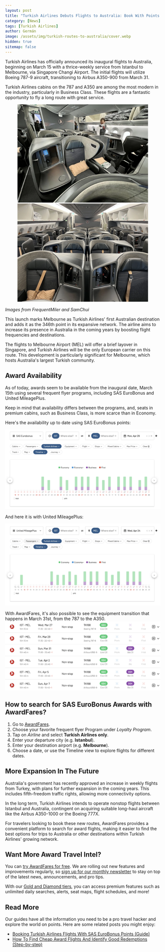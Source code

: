 ```yaml
---
layout: post
title: "Turkish Airlines Debuts Flights to Australia: Book With Points (2024)"
category: [News]
tags: [Turkish Airlines]
author: Germán
image: /assets/img/turkish-routes-to-australia/cover.webp
hidden: true
sitemap: false
---
```


Turkish Airlines has officially announced its inaugural flights to Australia, beginning on March 15 with a thrice-weekly service from Istanbul to Melbourne, via Singapore Changi Airport. The initial flights will utilize Boeing 787-9 aircraft, transitioning to Airbus A350-900 from March 31.

Turkish Airlines cabins on the 787 and A350 are among the most modern in the industry, particularly in Business Class. These flights are a fantastic opportunity to fly a long route with great service.

<figure>
<img src="../assets/img/tk-route-to-australia/tk-787-biz.webp" />
<img src="../assets/img/tk-route-to-australia/tk-a350-biz.webp" />
</figure>

*Images from FrequentMiler and SamChui*

This launch marks Melbourne as Turkish Airlines' first Australian destination and adds it as the 346th point in its expansive network. The airline aims to increase its presence in Australia in the coming years by boosting flight frequencies and destinations.

The flights to Melbourne Airport (MEL) will offer a brief layover in Singapore, and Turkish Airlines will be the only European carrier on this route. This development is particularly significant for Melbourne, which hosts Australia's largest Turkish community.

## Award Availability

As of today, awards seem to be available from the inaugural date, March 15th using several frequent flyer programs, including SAS EuroBonus and United MileagePlus.

Keep in mind that availability differs between the programs, and, seats in premium cabins, such as Business Class, is more scarce than in Economy.

Here's the availability up to date using SAS EuroBonus points:

<img src="../assets/img/tk-route-to-australia/tk-australia-eurobonus.webp" alt="Turkish airlines new route to Australia: Availability with SAS EuroBonus points." class="noborder"/>

And here it is with United MileagePlus:

<img src="../assets/img/tk-route-to-australia/tk-australia-united.webp" alt="Turkish airlines new route to Australia: Availability with United MileagePlus miles." class="noborder"/>

With AwardFares, it's also possible to see the equipment transition that happens in March 31st, from the 787 to the A350.
<img src="../assets/img/tk-route-to-australia/tk-change.webp" alt="Turkish airlines new route to Australia with the 787 and the A350." class="noborder"/>

## How to search for SAS EuroBonus Awards with AwardFares?

1. Go to [AwardFares](https://awardfares.com/signup).
2. Choose your favorite frequent flyer Program under *Loyalty Program*.
3. Tap on *Airline* and select **Turkish Airlines only**.
4. Enter your departure city (e.g. **Istanbul**).
5. Enter your destination airport (e.g. **Melbourne**).
6. Choose a date, or use the Timeline view to explore flights for different dates.

## More Expansion In The Future

Australia's government has recently approved an increase in weekly flights from Turkey, with plans for further expansion in the coming years. This includes fifth-freedom traffic rights, allowing more connectivity options.

In the long term, Turkish Airlines intends to operate nonstop flights between Istanbul and Australia, contingent on acquiring suitable long-haul aircraft like the Airbus A350-1000 or the Boeing 777X.

For travelers looking to book these new routes, AwardFares provides a convenient platform to search for award flights, making it easier to find the best options for trips to Australia or other destinations within Turkish Airlines' growing network.

## Want More Award Travel Intel?

You can [try AwardFares for free](https://awardfares.com/). We are rolling out new features and improvements regularly, so [sign up for our monthly newsletter](https://awardfares.com/newsletter) to stay on top of the latest news, announcements, and pro tips.

With our [Gold and Diamond tiers](https://awardfares.com/pricing), you can access premium features such as unlimited daily searches, alerts, seat maps, flight schedules, and more!

## Read More

Our guides have all the information you need to be a pro travel hacker and explore the world on points. Here are some related posts you might enjoy:

- [Booking Turkish Airlines Flights With SAS EuroBonus Points (Guide)](https://blog.awardfares.com/turkish-with-eurobonus/)
- [How To Find Cheap Award Flights And Identify Good Redemptions (Step-by-step)](https://blog.awardfares.com/how-to-find-cheap-award-flights/)